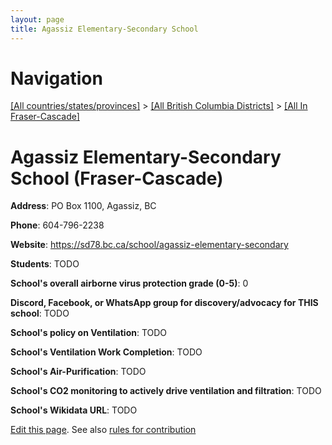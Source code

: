 ```yaml
---
layout: page
title: Agassiz Elementary-Secondary School
---
```

# Navigation

[[All countries/states/provinces]](../../..) > [[All British Columbia Districts]](../..) > [[All In Fraser-Cascade]](..)

# Agassiz Elementary-Secondary School (Fraser-Cascade)

**Address**: PO Box 1100, Agassiz, BC

**Phone**: 604-796-2238

**Website**: <https://sd78.bc.ca/school/agassiz-elementary-secondary>

**Students**: TODO

**School's overall airborne virus protection grade (0-5)**: 0

**Discord, Facebook, or WhatsApp group for discovery/advocacy for THIS school**: TODO

**School's policy on Ventilation**: TODO

**School's Ventilation Work Completion**: TODO

**School's Air-Purification**: TODO

**School's CO2 monitoring to actively drive ventilation and filtration**: TODO

**School's Wikidata URL**: TODO


[Edit this page](https://github.com/ventilate-schools/BC/edit/main/./Fraser-Cascade/Agassiz_Elementary-Secondary_School.md). See also [rules for contribution](../../../contribution-rules/)